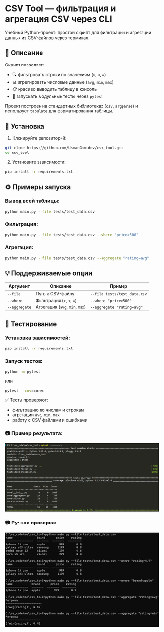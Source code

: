 # CSV Tool — фильтрация и агрегация CSV через CLI

Учебный Python-проект: простой скрипт для фильтрации и агрегации данных из CSV-файлов через терминал.

## 📌 Описание

Скрипт позволяет:
- 🔍 фильтровать строки по значениям (`>`, `<`, `=`)
- 📊 агрегировать числовые данные (`avg`, `min`, `max`)
- 📋 красиво выводить таблицу в консоль
- 🧪 запускать модульные тесты через `pytest`

Проект построен на стандартных библиотеках (`csv`, `argparse`) и использует `tabulate` для форматирования таблицы.

## 🚀 Установка

1. Клонируйте репозиторий:
```bash
git clone https://github.com/UsmanGamidov/csv_tool.git
cd csv_tool
```

2. Установите зависимости:
```bash
pip install -r requirements.txt
```

## ⚙️ Примеры запуска

### Вывод всей таблицы:
```bash
python main.py --file tests/test_data.csv
```

### Фильтрация:
```bash
python main.py --file tests/test_data.csv --where "price>500"
```

### Агрегация:
```bash
python main.py --file tests/test_data.csv --aggregate "rating=avg"
```

## 💡 Поддерживаемые опции

| Аргумент        | Описание                          | Пример                        |
|-----------------|-----------------------------------|-------------------------------|
| `--file`        | Путь к CSV-файлу                  | `--file tests/test_data.csv`  |
| `--where`       | Фильтрация (`>`, `<`, `=`)        | `--where "price>500"`         |
| `--aggregate`   | Агрегация (`avg`, `min`, `max`)   | `--aggregate "rating=avg"`    |

## 🧪 Тестирование

### Установка зависимостей:

```bash
pip install -r requirements.txt
```

### Запуск тестов: 

```bash
python -m pytest
```
или
```bash
pytest --cov=coreс
```

✅ Тесты проверяют:
- фильтрацию по числам и строкам
- агрегации `avg`, `min`, `max`
- работу с CSV-файлами и ошибками

### 📷 Пример результата:

![Результат тестов](tests_result.png)

### 📷 Ручная проверка:

![Результат](result.png)
